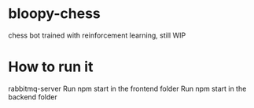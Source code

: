 # bloopy-chess
chess bot trained with reinforcement learning, still WIP

# How to run it
rabbitmq-server
Run npm start in the frontend folder
Run npm start in the backend folder

